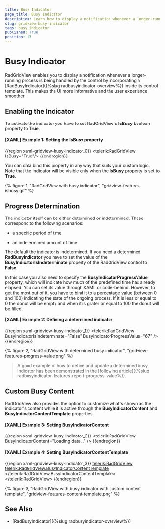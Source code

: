 ```yaml
---
title: Busy Indicator
page_title: Busy Indicator
description: Learn how to display a notification whenever a longer-running process is being handled by Telerik's WPF DataGrid by incorporating the RadBusyIndicator.
slug: gridview-busy-indicator
tags: busy,indicator
published: True
position: 13
---
```


# Busy Indicator

RadGridView enables you to display a notification whenever a longer-running process is being handled by the control by incorporating a [RadBusyIndicator]({%slug radbusyindicator-overview%}) inside its control template. This makes the UI more informative and the user experience smoother.

## Enabling the Indicator

To activate the indicator you have to set RadGridView's __IsBusy__ boolean property to __True__. 

#### __[XAML] Example 1: Setting the IsBusy property__

{{region xaml-gridview-busy-indicator_0}}
	<telerik:RadGridView IsBusy="True"/>
{{endregion}}

You can data bind this property in any way that suits your custom logic. Note that the indicator will be visible only when the __IsBusy__ property is set to __True__.

{% figure 1, "RadGridView with busy indicator", "gridview-features-isbusy.gif" %}

## Progress Determination

The indicator itself can be either determined or indetermined. These correspond to the following scenarios: 

* a specific period of time

* an indetermined amount of time

The default the indicator is indetermined. If you need a determined __RadBusyIndicator__ you have to set the value of the __BusyIndicatorIsIndeterminate__ property of the RadGridView control to __False__.

In this case you also need to specify the __BusyIndicatorProgressValue__ property, which will indicate how much of the predefined time has already elapsed. You can set its value through XAML or code-behind. However, to get the most out of it, you have to bind it to a percentage value (between 0 and 100) indicating the state of the ongoing process. If it is less or equal to 0 the donut will be empty and when it is grater or equal to 100 the donut will be filled.

#### __[XAML] Example 2: Defining a determined indicator__

{{region xaml-gridview-busy-indicator_1}}
	<telerik:RadGridView BusyIndicatorIsIndeterminate="False" BusyIndicatorProgressValue="67" />
{{endregion}}

{% figure 2, "RadGridView with determined busy indicator", "gridview-features-progress-value.png" %}

>A good example of how to define and update a determined busy indicator has been demonstrated in the [following article]({%slug radbusyindicator-features-report-progress-value%}).

## Custom Busy Content

RadGridView also provides the option to customize what's shown as the indicator's content while it is active through the __BusyIndicatorContent__ and __BusyIndicatorContentTemplate__ properties.

#### __[XAML] Example 3: Setting BusyIndicatorContent__

{{region xaml-gridview-busy-indicator_2}}
	<telerik:RadGridView BusyIndicatorContent="Loading data..." />
{{endregion}}

#### __[XAML] Example 4: Setting BusyIndicatorContentTemplate__

{{region xaml-gridview-busy-indicator_3}}
	<telerik:RadGridView>
        <telerik:RadGridView.BusyIndicatorContentTemplate>
            <DataTemplate>
                <StackPanel Orientation="Horizontal" DataContext="{Binding RelativeSource={RelativeSource AncestorType=telerik:RadGridView}}">
                    <TextBlock Text="Loading... " FontWeight="Bold" />
                    <TextBlock Text="{Binding BusyIndicatorProgressValue}" FontWeight="Bold" />
                    <TextBlock Text="%" FontWeight="Bold" />
                </StackPanel>
            </DataTemplate>
        </telerik:RadGridView.BusyIndicatorContentTemplate>
	</telerik:RadGridView>
{{endregion}}

{% figure 3, "RadGridView with busy indicator with custom content template", "gridview-features-content-template.png" %}

## See Also

* [RadBusyIndicator]({%slug radbusyindicator-overview%})